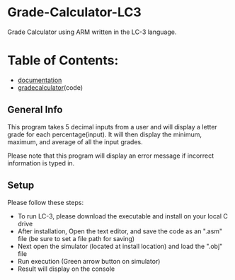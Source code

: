 # Grade-Calculator-LC3
Grade Calculator using ARM written in the LC-3 language.
# Table of Contents:
* [documentation](documentation)
* [gradecalculator](program)(code)
## General Info
This program takes 5 decimal inputs from a user and will display
a letter grade for each percentage(input). It will then display
the minimum, maximum, and average of all the input grades.

Please note that this program will display an error message
if incorrect information is typed in.
## Setup
Please follow these steps:
* To run LC-3, please download the executable and install on your local C drive
* After installation, Open the text editor, and save the code as an ".asm" file
(be sure to set a file path for saving)
* Next open the simulator (located at install location) and load the ".obj" file
* Run execution (Green arrow button on simulator)
* Result will display on the console
